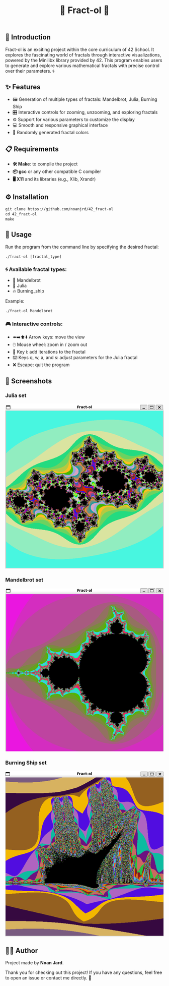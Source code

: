 <!DOCTYPE html>
<html lang="en">
<body>
    <header>
        <h1>🌟 Fract-ol 🌟</h1>
    </header>
    <main>
        <section>
            <h2>📖 Introduction</h2>
            <p>Fract-ol is an exciting project within the core curriculum of 42 School. It explores the fascinating world of fractals through interactive visualizations, powered by the Minilibx library provided by 42. This program enables users to generate and explore various mathematical fractals with precise control over their parameters. 🌀</p>
        </section>
        <section>
            <h2>✨ Features</h2>
            <ul>
                <li>🖼️ Generation of multiple types of fractals: Mandelbrot, Julia, Burning Ship</li>
                <li>🎛️ Interactive controls for zooming, unzooming, and exploring fractals</li>
                <li>⚙️ Support for various parameters to customize the display</li>
                <li>💻 Smooth and responsive graphical interface</li>
                <li>🎨 Randomly generated fractal colors</li>
            </ul>
        </section>
        <section>
            <h2>📋 Requirements</h2>
            <ul>
                <li><strong>🛠️ Make</strong>: to compile the project</li>
                <li><strong>📦 gcc</strong> or any other compatible C compiler</li>
                <li><strong>🖥️ X11</strong> and its libraries (e.g., Xlib, Xrandr)</li>
            </ul>
        </section>
        <section>
            <h2>⚙️ Installation</h2>
            <pre><code>git clone https://github.com/noanjrd/42_fract-ol
cd 42_fract-ol
make</code></pre>
        </section>
        <section>
            <h2>🚀 Usage</h2>
            <p>Run the program from the command line by specifying the desired fractal:</p>
            <pre><code>./fract-ol [fractal_type]</code></pre>
            <h3>🌀 Available fractal types:</h3>
            <ul>
                <li>🌌 Mandelbrot</li>
                <li>🌟 Julia</li>
                <li>🔥 Burning_ship</li>
            </ul>
            <p>Example:</p>
            <pre><code>./fract-ol Mandelbrot</code></pre>
            <h3>🎮 Interactive controls:</h3>
            <ul>
                <li>⬅️➡️⬆️⬇️ Arrow keys: move the view</li>
                <li>🖱️ Mouse wheel: zoom in / zoom out</li>
                <li>🔁 Key i: add iterations to the fractal</li>
                <li>⌨️ Keys q, w, a, and s: adjust parameters for the Julia fractal</li>
                <li>❌ Escape: quit the program</li>
            </ul>
        </section>
    <section>
        <h2>🌅 Screenshots</h2>
        <h3>Julia set</h3>
        <p align="">
        <img src="imgs/Julia.png" alt="Julia set screenshot" width="600" style="border-radius: 15;" />
        </p>
        <h3>Mandelbrot set</h3>
        <p align="">
        <img src="imgs/Mandelbrot.png" alt="Julia set screenshot" width="600" style="border-radius: 15;" />
        </p>
        <h3>Burning Ship set</h3>
        <p align="">
        <img src="imgs/Burning_ship.png" alt="Julia set screenshot" width="600" style="border-radius: 15;" />
        </p>
    </section>
        <section>
            <h2>👨‍💻 Author</h2>
            <p>Project made by <strong>Noan Jard</strong>. </p>
        </section>
    </main>
    <footer>
        <p>Thank you for checking out this project! If you have any questions, feel free to open an issue or contact me directly. 📩</p>
    </footer>
</body>
</html>

